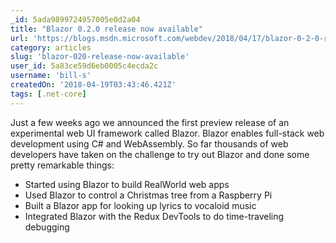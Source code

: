 ```yaml
---
_id: 5ada9899724957005e0d2a04
title: "Blazor 0.2.0 release now available"
url: 'https://blogs.msdn.microsoft.com/webdev/2018/04/17/blazor-0-2-0-release-now-available/'
category: articles
slug: 'blazor-020-release-now-available'
user_id: 5a83ce59d6eb0005c4ecda2c
username: 'bill-s'
createdOn: '2018-04-19T03:43:46.421Z'
tags: [.net-core]
---
```


Just a few weeks ago we announced the first preview release of an experimental web UI framework called Blazor. Blazor enables full-stack web development using C# and WebAssembly. So far thousands of web developers have taken on the challenge to try out Blazor and done some pretty remarkable things:

- Started using Blazor to build RealWorld web apps
- Used Blazor to control a Christmas tree from a Raspberry Pi
- Built a Blazor app for looking up lyrics to vocaloid music
- Integrated Blazor with the Redux DevTools to do time-traveling debugging

